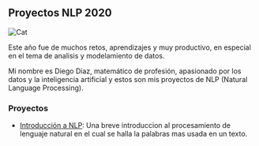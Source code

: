 ## Proyectos NLP 2020

![Cat](https://thumbs.dreamstime.com/b/forma-de-gato-negro-en-la-nube-palabras-para-los-amantes-gatos-ilustra-un-divertido-sentado-ojos-grandes-se-apoderan-del-mundo-168827548.jpg)

Este año fue de muchos retos, aprendizajes y muy productivo, en especial en el tema de analisis y modelamiento de datos.

Mi nombre es Diego Diaz, matemático de profesión, apasionado por los datos y la inteligencia artificial y estos son mis proyectos de NLP (Natural Language Processing).


### Proyectos

- [Introducción a NLP](https://github.com/DiazDiegoP/Ejemplo-Clase-NLP/blob/master/Taller1.ipynb): Una breve introduccion al procesamiento de lenguaje natural en el cual se halla la palabras mas usada en un texto.

